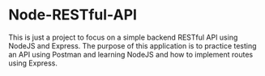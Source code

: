 # Node-RESTful-API
This is just a project to focus on a simple backend RESTful API using NodeJS and Express. The purpose of this application is to practice testing an API using Postman and learning NodeJS and how to implement routes using Express.
